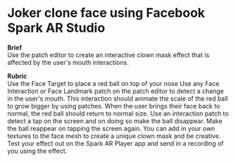 # Joker clone face using Facebook Spark AR Studio

<b> Brief </b> <br>
Use the patch editor to create an interactive clown mask effect that is affected by the user's mouth interactions.

<b> Rubric </b> <br>
Use the Face Target to place a red ball on top of your nose
Use any Face Interaction or Face Landmark patch on the patch editor to detect a change in the user's mouth.
This interaction should animate the scale of the red ball to grow bigger by using patches.
When the user brings their face back to normal, the red ball should return to normal size.
Use an interaction patch to detect a tap on the screen and on doing so make the ball disappear.
Make the ball reappear on tapping the screen again.
You can add in your own textures to the face mesh to create a unique clown mask and be creative.
Test your effect out on the Spark AR Player app and send in a recording of you using the effect.
